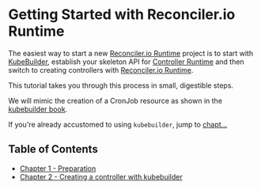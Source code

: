 # Getting Started with Reconciler.io Runtime

The easiest way to start a new [Reconciler.io Runtime] project is to start with [KubeBuilder],
establish your skeleton API for [Controller Runtime] and then switch to creating controllers with
[Reconciler.io Runtime].

This tutorial takes you through this process in small, digestible steps.

We will mimic the creation of a CronJob resource as shown in the [kubebuilder book](https://book.kubebuilder.io/cronjob-tutorial/cronjob-tutorial).


[//]: # (TODO)

If you're already accustomed to using `kubebuilder`, jump to [chapt... ]()

## Table of Contents

* [Chapter 1 - Preparation](ch-01-preparation.md)
* [Chapter 2 - Creating a controller with kubebuilder](ch-02-create-controller)

[Reconciler.io Runtime]: https://github.com/reconcilerio/runtime
[Controller Runtime]: https://github.com/kubernetes-sigs/controller-runtime
[KubeBuilder]:  https://book.kubebuilder.io/